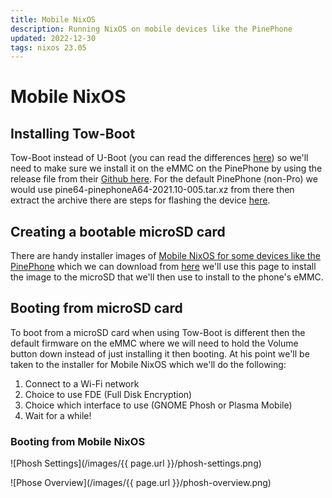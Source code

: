 ```yaml
---
title: Mobile NixOS
description: Running NixOS on mobile devices like the PinePhone
updated: 2022-12-30
tags: nixos 23.05
---
```


# Mobile NixOS

## Installing Tow-Boot

Tow-Boot instead of U-Boot (you can read the differences [here](https://github.com/Tow-Boot/Tow-Boot/blob/released/doc/differences-from-u-boot.md)) so we'll need to make sure we install it on the eMMC on the PinePhone by using the release file from their [Github here](https://github.com/Tow-Boot/Tow-Boot/releases). For the default PinePhone (non-Pro) we would use pine64-pinephoneA64-2021.10-005.tar.xz from there then extract the archive there are steps for flashing the device [here](https://tow-boot.org/devices/pine64-pinephoneA64.html). 

## Creating a bootable microSD card

There are handy installer images of [Mobile NixOS for some devices like the PinePhone](https://mobile.nixos.org/devices/pine64-pinephone.html) which we can download from [here](https://hydra.nixos.org/job/mobile-nixos/unstable/installer.pine64-pinephone) we'll use this page to install the image to the microSD that we'll then use to install to the phone's eMMC. 

## Booting from microSD card

To boot from a microSD card when using Tow-Boot is different then the default firmware on the eMMC where we will need to hold the Volume button down instead of just installing it then booting. At his point we'll be taken to the installer for Mobile NixOS which we'll do the following:

1. Connect to a Wi-Fi network
2. Choice to use FDE (Full Disk Encryption)
3. Choice which interface to use (GNOME Phosh or Plasma Mobile)
4. Wait for a while!

### Booting from Mobile NixOS 

![Phosh Settings](/images/{{ page.url }}/phosh-settings.png)

![Phose Overview](/images/{{ page.url }}/phosh-overview.png)
